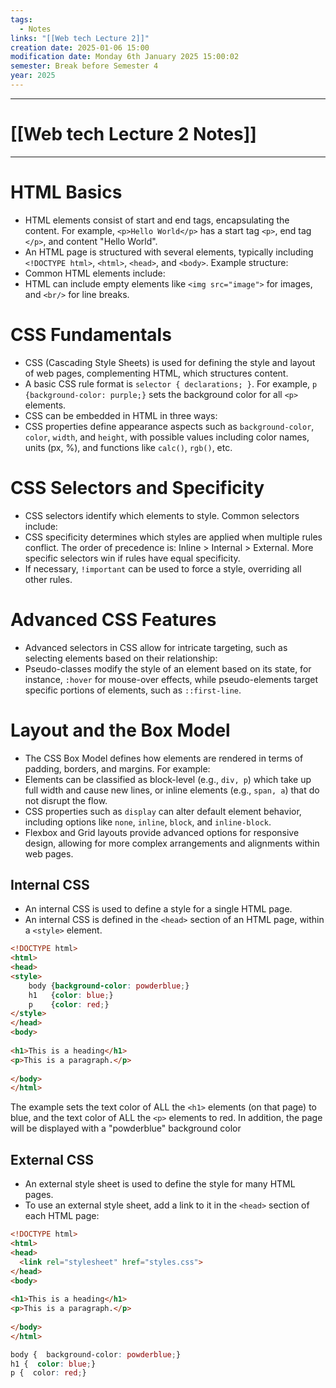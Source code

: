 ```yaml
---
tags:
  - Notes
links: "[[Web tech Lecture 2]]"
creation date: 2025-01-06 15:00
modification date: Monday 6th January 2025 15:00:02
semester: Break before Semester 4
year: 2025
---
```



---
# [[Web tech Lecture 2 Notes]]

---



# HTML Basics

- HTML elements consist of start and end tags, encapsulating the content. For example, `<p>Hello World</p>` has a start tag `<p>`, end tag `</p>`, and content "Hello World".
- An HTML page is structured with several elements, typically including `<!DOCTYPE html>`, `<html>`, `<head>`, and `<body>`. Example structure:
- Common HTML elements include:
- HTML can include empty elements like `<img src="image">` for images, and `<br/>` for line breaks.



# CSS Fundamentals

- CSS (Cascading Style Sheets) is used for defining the style and layout of web pages, complementing HTML, which structures content.
- A basic CSS rule format is `selector { declarations; }`. For example, `p {background-color: purple;}` sets the background color for all `<p>` elements.
- CSS can be embedded in HTML in three ways:
- CSS properties define appearance aspects such as `background-color`, `color`, `width`, and `height`, with possible values including color names, units (px, %), and functions like `calc()`, `rgb()`, etc.

# CSS Selectors and Specificity  

- CSS selectors identify which elements to style. Common selectors include:
- CSS specificity determines which styles are applied when multiple rules conflict. The order of precedence is: Inline > Internal > External. More specific selectors win if rules have equal specificity.
- If necessary, `!important` can be used to force a style, overriding all other rules.


# Advanced CSS Features  

- Advanced selectors in CSS allow for intricate targeting, such as selecting elements based on their relationship:
- Pseudo-classes modify the style of an element based on its state, for instance, `:hover` for mouse-over effects, while pseudo-elements target specific portions of elements, such as `::first-line`.


# Layout and the Box Model

- The CSS Box Model defines how elements are rendered in terms of padding, borders, and margins. For example:
- Elements can be classified as block-level (e.g., `div, p`) which take up full width and cause new lines, or inline elements (e.g., `span, a`) that do not disrupt the flow.
- CSS properties such as `display` can alter default element behavior, including options like `none`, `inline`, `block`, and `inline-block`.
- Flexbox and Grid layouts provide advanced options for responsive design, allowing for more complex arrangements and alignments within web pages.


## Internal CSS

- An internal CSS is used to define a style for a single HTML page.
- An internal CSS is defined in the `<head>` section of an HTML page, within a `<style>` element.


```html
<!DOCTYPE html>  
<html>  
<head>  
<style>  
	body {background-color: powderblue;}  
	h1   {color: blue;}  
	p    {color: red;}  
</style>  
</head>  
<body>  
  
<h1>This is a heading</h1>  
<p>This is a paragraph.</p>  
  
</body>  
</html>
```

The example sets the text color of ALL the `<h1>` elements (on that page) to blue, and the text color of ALL the `<p>` elements to red. In addition, the page will be displayed with a "powderblue" background color


## External CSS

- An external style sheet is used to define the style for many HTML pages.
- To use an external style sheet, add a link to it in the `<head>` section of each HTML page:

```html
<!DOCTYPE html>  
<html>  
<head>  
  <link rel="stylesheet" href="styles.css">  
</head>  
<body>  
  
<h1>This is a heading</h1>  
<p>This is a paragraph.</p>  
  
</body>  
</html>
```


```css
body {  background-color: powderblue;}  
h1 {  color: blue;}  
p {  color: red;}
```

